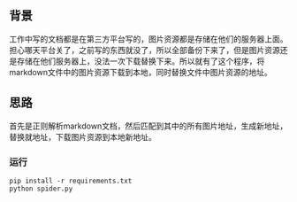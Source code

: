 ## 背景
工作中写的文档都是在第三方平台写的，图片资源都是存储在他们的服务器上面。担心哪天平台关了，之前写的东西就没了，所以全部备份下来了，但是图片资源还是存储在他们服务器上，没法一次下载替换下来。所以就有了这个程序，将markdown文件中的图片资源下载到本地，同时替换文件中图片资源的地址。

## 思路
首先是正则解析markdown文档，然后匹配到其中的所有图片地址，生成新地址，替换就地址，下载图片资源到本地新地址。

### 运行
```
pip install -r requirements.txt
python spider.py
```

